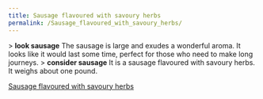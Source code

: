 ```yaml
---
title: Sausage flavoured with savoury herbs
permalink: /Sausage_flavoured_with_savoury_herbs/
---
```


\> **look sausage**
The sausage is large and exudes a wonderful aroma. It looks like it
would
last some time, perfect for those who need to make long journeys.
\> **consider sausage**
It is a sausage flavoured with savoury herbs.
It weighs about one pound.

[Sausage flavoured with savoury herbs](Category:_Consumables "wikilink")
